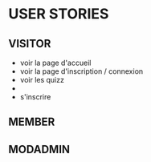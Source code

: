 # USER STORIES

## VISITOR
- voir la page d'accueil
- voir la page d'inscription / connexion
- voir les quizz
- 
- s'inscrire

## MEMBER

## MODADMIN

